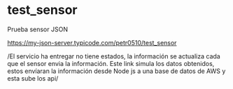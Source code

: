 # test_sensor
Prueba sensor JSON

https://my-json-server.typicode.com/petr0510/test_sensor

/El servicio ha entregar no tiene estados, la información se actualiza cada que el sensor envia la información. Este link simula los datos obtenidos, estos envíaran la información desde Node js a una base de datos de AWS y esta sube los api/
